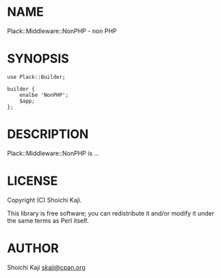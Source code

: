 # NAME

Plack::Middleware::NonPHP - non PHP

# SYNOPSIS

    use Plack::Builder;

    builder {
        enalbe 'NonPHP';
        $app;
    };

# DESCRIPTION

Plack::Middleware::NonPHP is ...

# LICENSE

Copyright (C) Shoichi Kaji.

This library is free software; you can redistribute it and/or modify
it under the same terms as Perl itself.

# AUTHOR

Shoichi Kaji <skaji@cpan.org>
